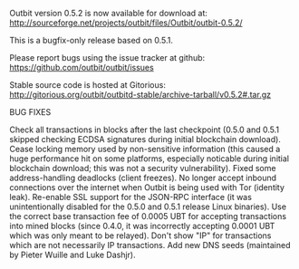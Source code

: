 Outbit version 0.5.2 is now available for download at:
http://sourceforge.net/projects/outbit/files/Outbit/outbit-0.5.2/

This is a bugfix-only release based on 0.5.1.

Please report bugs using the issue tracker at github:
https://github.com/outbit/outbit/issues

Stable source code is hosted at Gitorious:
http://gitorious.org/outbit/outbitd-stable/archive-tarball/v0.5.2#.tar.gz

BUG FIXES

Check all transactions in blocks after the last checkpoint (0.5.0 and 0.5.1 skipped checking ECDSA signatures during initial blockchain download).
Cease locking memory used by non-sensitive information (this caused a huge performance hit on some platforms, especially noticable during initial blockchain download; this was
not a security vulnerability).
Fixed some address-handling deadlocks (client freezes).
No longer accept inbound connections over the internet when Outbit is being used with Tor (identity leak).
Re-enable SSL support for the JSON-RPC interface (it was unintentionally disabled for the 0.5.0 and 0.5.1 release Linux binaries).
Use the correct base transaction fee of 0.0005 UBT for accepting transactions into mined blocks (since 0.4.0, it was incorrectly accepting 0.0001 UBT which was only meant to be relayed).
Don't show "IP" for transactions which are not necessarily IP transactions.
Add new DNS seeds (maintained by Pieter Wuille and Luke Dashjr).
